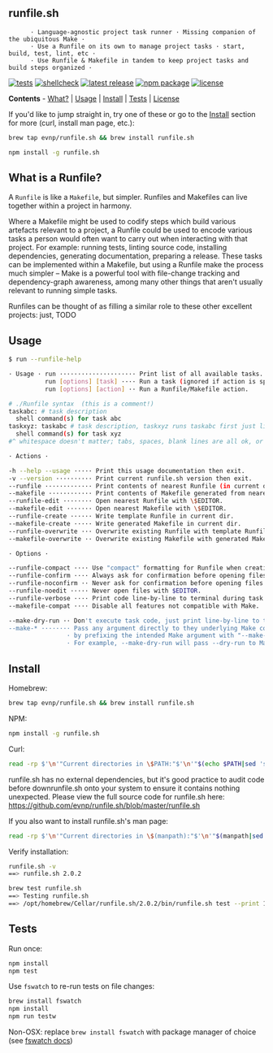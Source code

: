 runfile.sh
----------
```
      · Language-agnostic project task runner · Missing companion of the ubiquitous Make ·
      · Use a Runfile on its own to manage project tasks · start, build, test, lint, etc ·
      · Use Runfile & Makefile in tandem to keep project tasks and build steps organized ·
```

[![tests](https://github.com/evnp/runfile.sh/workflows/tests/badge.svg)](https://github.com/evnp/runfile.sh/actions)
[![shellcheck](https://github.com/evnp/runfile.sh/workflows/shellcheck/badge.svg)](https://github.com/evnp/runfile.sh/actions)
[![latest release](https://img.shields.io/github/release/evnp/runfile.sh.svg)](https://github.com/evnp/runfile.sh/releases/latest)
[![npm package](https://img.shields.io/npm/v/runfile.sh.svg)](https://www.npmjs.com/package/runfile.sh)
[![license](https://img.shields.io/badge/license-MIT-blue)](https://github.com/evnp/runfile.sh/blob/master/LICENSE.md)

**Contents** - [What?](https://github.com/evnp/runfile.sh#what) | [Usage](https://github.com/evnp/runfile.sh#usage) | [Install](https://github.com/evnp/runfile.sh#install) | [Tests](https://github.com/evnp/runfile.sh#tests) | [License](https://github.com/evnp/runfile.sh#license)

If you'd like to jump straight in, try one of these or go to the [Install](https://github.com/evnp/runfile.sh#install) section for more (curl, install man page, etc.):
```sh
brew tap evnp/runfile.sh && brew install runfile.sh
```
```sh
npm install -g runfile.sh
```

What is a Runfile?
------------------
A `Runfile` is like a `Makefile`, but simpler. Runfiles and Makefiles can live together within a project in harmony.

Where a Makefile might be used to codify steps which build various artefacts relevant to a project, a Runfile could be used to encode various tasks a person would often want to carry out when interacting with that project. For example: running tests, linting source code, installing dependencies, generating documentation, preparing a release. These tasks can be implemented within a Makefile, but using a Runfile make the process much simpler – Make is a powerful tool with file-change tracking and dependency-graph awareness, among many other things that aren't usually relevant to running simple tasks.

Runfiles can be thought of as filling a similar role to these other excellent projects: just, TODO

Usage
-----
```sh
$ run --runfile-help

· Usage · run ····················· Print list of all available tasks.
          run [options] [task] ···· Run a task (ignored if action is specified).
          run [options] [action] ·· Run a Runfile/Makefile action.

# ./Runfile syntax  (this is a comment!)
taskabc: # task description
  shell command(s) for task abc
taskxyz: taskabc # task description, taskxyz runs taskabc first just like Make would
  shell command(s) for task xyz
#^ whitespace doesn't matter; tabs, spaces, blank lines are all ok, or may be omitted

· Actions ·

-h --help --usage ····· Print this usage documentation then exit.
-v --version ·········· Print current runfile.sh version then exit.
--runfile ············· Print contents of nearest Runfile (in current dir or dir above).
--makefile ············ Print contents of Makefile generated from nearest Runfile.
--runfile-edit ········ Open nearest Runfile with \$EDITOR.
--makefile-edit ······· Open nearest Makefile with \$EDITOR.
--runfile-create ······ Write template Runfile in current dir.
--makefile-create ····· Write generated Makefile in current dir.
--runfile-overwrite ··· Overwrite existing Runfile with template Runfile.
--makefile-overwrite ·· Overwrite existing Makefile with generated Makefile.

· Options ·

--runfile-compact ···· Use "compact" formatting for Runfile when creating or printing.
--runfile-confirm ···· Always ask for confirmation before opening files with $EDITOR.
--runfile-noconfirm ·· Never ask for confirmation before opening files with $EDITOR.
--runfile-noedit ····· Never open files with $EDITOR.
--runfile-verbose ···· Print code line-by-line to terminal during task execution.
--makefile-compat ···· Disable all features not compatible with Make.

--make-dry-run ·· Don't execute task code, just print line-by-line to terminal instead.
--make-* ········ Pass any argument directly to they underlying Make command
                · by prefixing the intended Make argument with "--make-".
                · For example, --make-dry-run will pass --dry-run to Make.
```

Install
-------

Homebrew:
```sh
brew tap evnp/runfile.sh && brew install runfile.sh
```
NPM:
```sh
npm install -g runfile.sh
```
Curl:
```sh
read -rp $'\n'"Current directories in \$PATH:"$'\n'"$(echo $PATH|sed 's/:/\n/g'|sort)"$'\n\n'"Enter a directory from the list above: " && [[ -z "${REPLY}" ]] && echo "Cancelled (no directory entered)" || ( curl -L -o "${REPLY/\~/$HOME}/runfile.sh" https://github.com/evnp/runfile.sh/raw/main/runfile.sh && chmod +x "${REPLY/\~/$HOME}/runfile.sh" )
```
runfile.sh has no external dependencies, but it's good practice to audit code before downrunfile.sh onto your system to ensure it contains nothing unexpected. Please view the full source code for runfile.sh here: https://github.com/evnp/runfile.sh/blob/master/runfile.sh

If you also want to install runfile.sh's man page:
```sh
read -rp $'\n'"Current directories in \$(manpath):"$'\n'"$(manpath|sed 's/:/\n/g'|sort)"$'\n\n'"Enter a directory from the list above: " && [[ -z "${REPLY}" ]] && echo "Cancelled (no directory entered)" || curl -L -o "${REPLY/\~/$HOME}/man1/runfile.sh.1" https://github.com/evnp/runfile.sh/raw/main/man/runfile.sh.1
```
Verify installation:
```sh
runfile.sh -v
==> runfile.sh 2.0.2

brew test runfile.sh
==> Testing runfile.sh
==> /opt/homebrew/Cellar/runfile.sh/2.0.2/bin/runfile.sh test --print 1234 hello world
```

Tests
-------------
Run once:
```sh
npm install
npm test
```
Use `fswatch` to re-run tests on file changes:
```sh
brew install fswatch
npm install
npm run testw
```
Non-OSX: replace `brew install fswatch` with package manager of choice (see [fswatch docs](https://github.com/emcrisostomo/fswatch#getting-fswatch))
